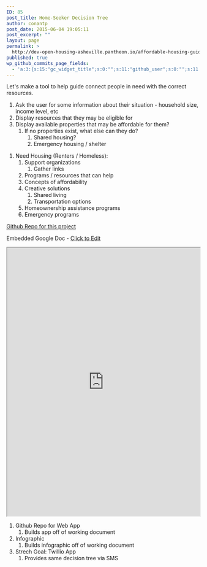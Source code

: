 ```yaml
---
ID: 85
post_title: Home-Seeker Decision Tree
author: conantp
post_date: 2015-06-04 19:05:11
post_excerpt: ""
layout: page
permalink: >
  http://dev-open-housing-asheville.pantheon.io/affordable-housing-guide-for-renters/housing-decision-tree/
published: true
wp_github_commits_page_fields:
  - 'a:3:{s:15:"gc_widget_title";s:0:"";s:11:"github_user";s:0:"";s:11:"github_repo";s:0:"";}'
---
```

Let's make a tool to help guide connect people in need with the correct resources.
<ol>
	<li>Ask the user for some information about their situation - household size, income level, etc</li>
	<li>Display resources that they may be eligible for</li>
	<li>Display available properties that may be affordable for them?
<ol>
	<li>If no properties exist, what else can they do?
<ol>
	<li>Shared housing?</li>
	<li>Emergency housing / shelter</li>
</ol>
</li>
</ol>
</li>
</ol>
<ol>
	<li>Need Housing (Renters / Homeless):
<ol>
	<li>Support organizations
<ol>
	<li>Gather links</li>
</ol>
</li>
	<li>Programs / resources that can help</li>
	<li>Concepts of affordability</li>
	<li>Creative solutions
<ol>
	<li>Shared living</li>
	<li>Transportation options</li>
</ol>
</li>
	<li>Homeownership assistance programs</li>
	<li>Emergency programs</li>
</ol>
</li>
</ol>
<a href="https://github.com/CodeForAsheville/openhousing-seeker-decision-tree">Github Repo for this project</a>

Embedded Google Doc - <a href="https://docs.google.com/document/d/1I-Hnl4bFDjw1XNGv4PeBG3dHV5ds6A5i3BJxzu9EIm0/edit#">Click to Edit</a>

<iframe src="https://docs.google.com/document/d/1I-Hnl4bFDjw1XNGv4PeBG3dHV5ds6A5i3BJxzu9EIm0/pub?embedded=true" width="100%" height="700"></iframe>
<ol>
	<li>Github Repo for Web App
<ol>
	<li>Builds app off of working document</li>
</ol>
</li>
	<li>Infographic
<ol>
	<li>Builds infographic off of working document</li>
</ol>
</li>
	<li>Strech Goal: Twillio App
<ol>
	<li>Provides same decision tree via SMS</li>
</ol>
</li>
</ol>
&nbsp;